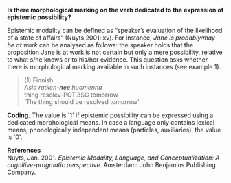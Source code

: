 **Is there morphological marking on the verb dedicated to the expression of epistemic possibility?** 

Epistemic modality can be defined as “speaker’s evaluation of the likelihood of a state of affairs” (Nuyts 2001: xv). For instance, *Jane is probably/may be at work* can be analysed as follows: the speaker holds that the proposition Jane is at work is not certain but only a mere possibility, relative to what s/he knows or to his/her evidence. This question asks whether there is morphological marking available in such instances (see example 1). 

>(1) Finnish<br/>
>*Asia  ratken-**nee**  huomenna*<br/>
>thing resolev-POT.3SG tomorrow<br/>
>‘The thing should be resolved tomorrow’ 

**Coding.** The value is '1' if epistemic possibility can be expressed using a dedicated morphological means. In case a language only contains lexical means, phonologically independent means (particles, auxiliaries), the value is '0'.

**References**<br/>
Nuyts, Jan. 2001. *Epistemic Modality, Language, and Conceptualization: A cognitive-pragmatic perspective*. Amsterdam: John Benjamins Publishing Company.
